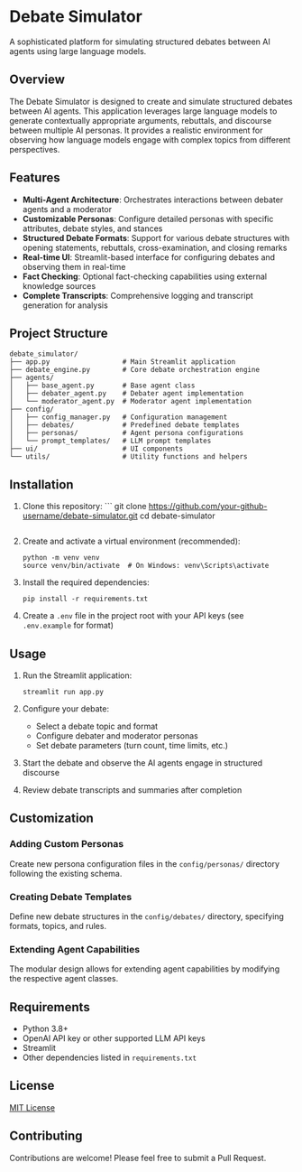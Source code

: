 # Debate Simulator

A sophisticated platform for simulating structured debates between AI agents using large language models.

## Overview

The Debate Simulator is designed to create and simulate structured debates between AI agents. This application leverages large language models to generate contextually appropriate arguments, rebuttals, and discourse between multiple AI personas. It provides a realistic environment for observing how language models engage with complex topics from different perspectives.

## Features

- **Multi-Agent Architecture**: Orchestrates interactions between debater agents and a moderator
- **Customizable Personas**: Configure detailed personas with specific attributes, debate styles, and stances
- **Structured Debate Formats**: Support for various debate structures with opening statements, rebuttals, cross-examination, and closing remarks
- **Real-time UI**: Streamlit-based interface for configuring debates and observing them in real-time
- **Fact Checking**: Optional fact-checking capabilities using external knowledge sources
- **Complete Transcripts**: Comprehensive logging and transcript generation for analysis

## Project Structure

```
debate_simulator/
├── app.py                  # Main Streamlit application
├── debate_engine.py        # Core debate orchestration engine
├── agents/
│   ├── base_agent.py       # Base agent class
│   ├── debater_agent.py    # Debater agent implementation  
│   └── moderator_agent.py  # Moderator agent implementation
├── config/
│   ├── config_manager.py   # Configuration management
│   ├── debates/            # Predefined debate templates
│   ├── personas/           # Agent persona configurations
│   └── prompt_templates/   # LLM prompt templates
├── ui/                     # UI components
└── utils/                  # Utility functions and helpers
```

## Installation

1. Clone this repository:   ```
   git clone https://github.com/your-github-username/debate-simulator.git
   cd debate-simulator
   ```

2. Create and activate a virtual environment (recommended):
   ```
   python -m venv venv
   source venv/bin/activate  # On Windows: venv\Scripts\activate
   ```

3. Install the required dependencies:
   ```
   pip install -r requirements.txt
   ```

4. Create a `.env` file in the project root with your API keys (see `.env.example` for format)

## Usage

1. Run the Streamlit application:
   ```
   streamlit run app.py
   ```

2. Configure your debate:
   - Select a debate topic and format
   - Configure debater and moderator personas
   - Set debate parameters (turn count, time limits, etc.)

3. Start the debate and observe the AI agents engage in structured discourse

4. Review debate transcripts and summaries after completion

## Customization

### Adding Custom Personas

Create new persona configuration files in the `config/personas/` directory following the existing schema.

### Creating Debate Templates

Define new debate structures in the `config/debates/` directory, specifying formats, topics, and rules.

### Extending Agent Capabilities

The modular design allows for extending agent capabilities by modifying the respective agent classes.

## Requirements

- Python 3.8+
- OpenAI API key or other supported LLM API keys
- Streamlit
- Other dependencies listed in `requirements.txt`

## License

[MIT License](LICENSE)

## Contributing

Contributions are welcome! Please feel free to submit a Pull Request.
